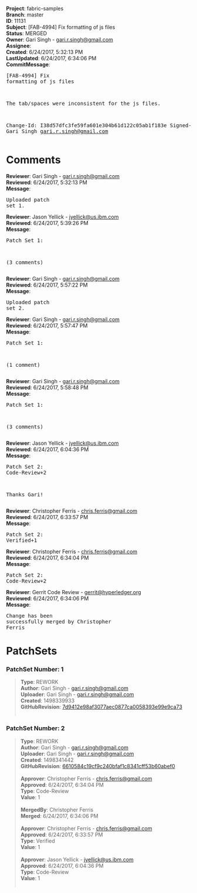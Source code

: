 <strong>Project</strong>: fabric-samples<br><strong>Branch</strong>: master<br><strong>ID</strong>: 11131<br><strong>Subject</strong>: [FAB-4994] Fix formatting of js files<br><strong>Status</strong>: MERGED<br><strong>Owner</strong>: Gari Singh - gari.r.singh@gmail.com<br><strong>Assignee</strong>:<br><strong>Created</strong>: 6/24/2017, 5:32:13 PM<br><strong>LastUpdated</strong>: 6/24/2017, 6:34:06 PM<br><strong>CommitMessage</strong>:<br><pre>[FAB-4994] Fix formatting of js files

The tab/spaces were inconsistent for the
js files.

Change-Id: I38d57dfc3fe59fa601e304b61d122c05ab1f183e
Signed-off-by: Gari Singh <gari.r.singh@gmail.com>
</pre><h1>Comments</h1><strong>Reviewer</strong>: Gari Singh - gari.r.singh@gmail.com<br><strong>Reviewed</strong>: 6/24/2017, 5:32:13 PM<br><strong>Message</strong>: <pre>Uploaded patch set 1.</pre><strong>Reviewer</strong>: Jason Yellick - jyellick@us.ibm.com<br><strong>Reviewed</strong>: 6/24/2017, 5:39:26 PM<br><strong>Message</strong>: <pre>Patch Set 1:

(3 comments)</pre><strong>Reviewer</strong>: Gari Singh - gari.r.singh@gmail.com<br><strong>Reviewed</strong>: 6/24/2017, 5:57:22 PM<br><strong>Message</strong>: <pre>Uploaded patch set 2.</pre><strong>Reviewer</strong>: Gari Singh - gari.r.singh@gmail.com<br><strong>Reviewed</strong>: 6/24/2017, 5:57:47 PM<br><strong>Message</strong>: <pre>Patch Set 1:

(1 comment)</pre><strong>Reviewer</strong>: Gari Singh - gari.r.singh@gmail.com<br><strong>Reviewed</strong>: 6/24/2017, 5:58:48 PM<br><strong>Message</strong>: <pre>Patch Set 1:

(3 comments)</pre><strong>Reviewer</strong>: Jason Yellick - jyellick@us.ibm.com<br><strong>Reviewed</strong>: 6/24/2017, 6:04:36 PM<br><strong>Message</strong>: <pre>Patch Set 2: Code-Review+2

Thanks Gari!</pre><strong>Reviewer</strong>: Christopher Ferris - chris.ferris@gmail.com<br><strong>Reviewed</strong>: 6/24/2017, 6:33:57 PM<br><strong>Message</strong>: <pre>Patch Set 2: Verified+1</pre><strong>Reviewer</strong>: Christopher Ferris - chris.ferris@gmail.com<br><strong>Reviewed</strong>: 6/24/2017, 6:34:04 PM<br><strong>Message</strong>: <pre>Patch Set 2: Code-Review+2</pre><strong>Reviewer</strong>: Gerrit Code Review - gerrit@hyperledger.org<br><strong>Reviewed</strong>: 6/24/2017, 6:34:06 PM<br><strong>Message</strong>: <pre>Change has been successfully merged by Christopher Ferris</pre><h1>PatchSets</h1><h3>PatchSet Number: 1</h3><blockquote><strong>Type</strong>: REWORK<br><strong>Author</strong>: Gari Singh - gari.r.singh@gmail.com<br><strong>Uploader</strong>: Gari Singh - gari.r.singh@gmail.com<br><strong>Created</strong>: 1498339933<br><strong>GitHubRevision</strong>: [7d9412e98af3077aec0877ca0058393e99e9ca73](https://github.com/hyperledger/fabric-samples/commit/7d9412e98af3077aec0877ca0058393e99e9ca73)<br><br></blockquote><h3>PatchSet Number: 2</h3><blockquote><strong>Type</strong>: REWORK<br><strong>Author</strong>: Gari Singh - gari.r.singh@gmail.com<br><strong>Uploader</strong>: Gari Singh - gari.r.singh@gmail.com<br><strong>Created</strong>: 1498341442<br><strong>GitHubRevision</strong>: [6610584c19cf9c240bfaf1c8341cff53b60abef0](https://github.com/hyperledger/fabric-samples/commit/6610584c19cf9c240bfaf1c8341cff53b60abef0)<br><br><strong>Approver</strong>: Christopher Ferris - chris.ferris@gmail.com<br><strong>Approved</strong>: 6/24/2017, 6:34:04 PM<br><strong>Type</strong>: Code-Review<br><strong>Value</strong>: 1<br><br><strong>MergedBy</strong>: Christopher Ferris<br><strong>Merged</strong>: 6/24/2017, 6:34:06 PM<br><br><strong>Approver</strong>: Christopher Ferris - chris.ferris@gmail.com<br><strong>Approved</strong>: 6/24/2017, 6:33:57 PM<br><strong>Type</strong>: Verified<br><strong>Value</strong>: 1<br><br><strong>Approver</strong>: Jason Yellick - jyellick@us.ibm.com<br><strong>Approved</strong>: 6/24/2017, 6:04:36 PM<br><strong>Type</strong>: Code-Review<br><strong>Value</strong>: 1<br><br></blockquote>